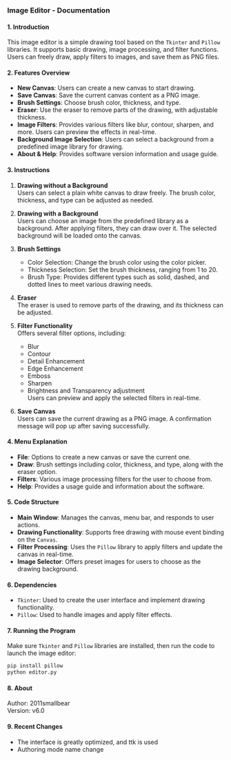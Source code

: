 ### Image Editor - Documentation

#### 1. Introduction
This image editor is a simple drawing tool based on the `Tkinter` and `Pillow` libraries. It supports basic drawing, image processing, and filter functions. Users can freely draw, apply filters to images, and save them as PNG files.

#### 2. Features Overview
- **New Canvas**: Users can create a new canvas to start drawing.
- **Save Canvas**: Save the current canvas content as a PNG image.
- **Brush Settings**: Choose brush color, thickness, and type.
- **Eraser**: Use the eraser to remove parts of the drawing, with adjustable thickness.
- **Image Filters**: Provides various filters like blur, contour, sharpen, and more. Users can preview the effects in real-time.
- **Background Image Selection**: Users can select a background from a predefined image library for drawing.
- **About & Help**: Provides software version information and usage guide.

#### 3. Instructions
1. **Drawing without a Background**  
   Users can select a plain white canvas to draw freely. The brush color, thickness, and type can be adjusted as needed.

2. **Drawing with a Background**  
   Users can choose an image from the predefined library as a background. After applying filters, they can draw over it. The selected background will be loaded onto the canvas.

3. **Brush Settings**  
   - Color Selection: Change the brush color using the color picker.
   - Thickness Selection: Set the brush thickness, ranging from 1 to 20.
   - Brush Type: Provides different types such as solid, dashed, and dotted lines to meet various drawing needs.

4. **Eraser**  
   The eraser is used to remove parts of the drawing, and its thickness can be adjusted.

5. **Filter Functionality**  
   Offers several filter options, including:
   - Blur
   - Contour
   - Detail Enhancement
   - Edge Enhancement
   - Emboss
   - Sharpen
   - Brightness and Transparency adjustment  
   Users can preview and apply the selected filters in real-time.

6. **Save Canvas**  
   Users can save the current drawing as a PNG image. A confirmation message will pop up after saving successfully.

#### 4. Menu Explanation
- **File**: Options to create a new canvas or save the current one.
- **Draw**: Brush settings including color, thickness, and type, along with the eraser option.
- **Filters**: Various image processing filters for the user to choose from.
- **Help**: Provides a usage guide and information about the software.

#### 5. Code Structure
- **Main Window**: Manages the canvas, menu bar, and responds to user actions.
- **Drawing Functionality**: Supports free drawing with mouse event binding on the `Canvas`.
- **Filter Processing**: Uses the `Pillow` library to apply filters and update the canvas in real-time.
- **Image Selector**: Offers preset images for users to choose as the drawing background.

#### 6. Dependencies
- `Tkinter`: Used to create the user interface and implement drawing functionality.
- `Pillow`: Used to handle images and apply filter effects.

#### 7. Running the Program
Make sure `Tkinter` and `Pillow` libraries are installed, then run the code to launch the image editor:
```bash
pip install pillow
python editor.py
```

#### 8. About
Author: 2011smallbear  
Version: v6.0

#### 9. Recent Changes
- The interface is greatly optimized, and ttk is used
- Authoring mode name change
